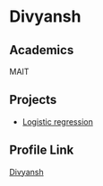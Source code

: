 # Divyansh

## Academics
MAIT

## Projects
* [Logistic regression](https://github.com/divyansingh/Machine-Learning)

## Profile Link
[Divyansh](https://github.com/divyansingh)
